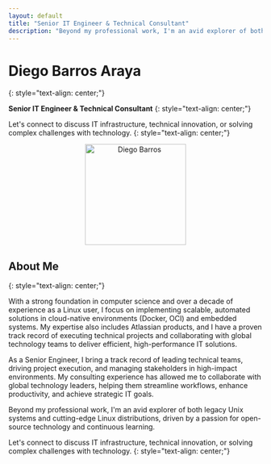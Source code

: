 ```yaml
---
layout: default
title: "Senior IT Engineer & Technical Consultant"
description: "Beyond my professional work, I'm an avid explorer of both legacy Unix systems and cutting-edge Linux distributions, driven by a passion for open-source technology and continuous learning."
---
```


# Diego Barros Araya
{: style="text-align: center;"}

**Senior IT Engineer & Technical Consultant**
{: style="text-align: center;"}

Let's connect to discuss IT infrastructure, technical innovation, or solving complex challenges with technology.
{: style="text-align: center;"}

<div class="profile-pic" style="text-align: center;">
    <img src="me.jpg" alt="Diego Barros" width="200" height="200" loading="lazy" />
</div>

## About Me
{: style="text-align: center;"}

With a strong foundation in computer science and over a decade of experience as a Linux user, I focus on implementing scalable, automated solutions in cloud-native environments (Docker, OCI) and embedded systems. My expertise also includes Atlassian products, and I have a proven track record of executing technical projects and collaborating with global technology teams to deliver efficient, high-performance IT solutions.

As a Senior Engineer, I bring a track record of leading technical teams, driving project execution, and managing stakeholders in high-impact environments. My consulting experience has allowed me to collaborate with global technology leaders, helping them streamline workflows, enhance productivity, and achieve strategic IT goals.

Beyond my professional work, I'm an avid explorer of both legacy Unix systems and cutting-edge Linux distributions, driven by a passion for open-source technology and continuous learning.

Let's connect to discuss IT infrastructure, technical innovation, or solving complex challenges with technology.
{: style="text-align: center;"}

